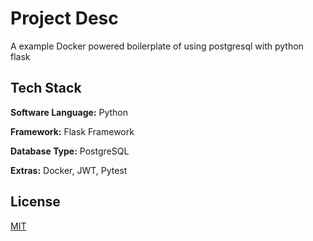 
# Project Desc

A example Docker powered boilerplate of using postgresql with python flask


## Tech Stack

**Software Language:** Python

**Framework:** Flask Framework

**Database Type:** PostgreSQL

**Extras:** Docker, JWT, Pytest


## License

[MIT](https://choosealicense.com/licenses/mit/)

